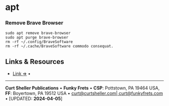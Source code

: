 # apt

### Remove Brave Browser
```
sudo apt remove brave-browser
sudo apt purge brave-browser
rm -rf ~/.config/BraveSoftware
rm -rf ~/.cache/BraveSoftware commodo consequat. 
```

## Links &amp; Resources

- [Link &rArr;]() &bull;

----

**Curt Sheller Publications** &bull; **Funky Frets** • **CSP**:    Pottstown, PA 19464 USA, **FF**: Boyertown, PA 19512 USA • [curt@curtsheller.com| curt@funkyfrets.com](mailto:curt@curtsheller.com) &bull; [UPDATED: **2024-04-05**]
